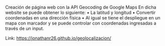 Creación de página web con la API Geocoding de Google Maps
En dicha website se puede obtener lo siguiente:
• La latitud y longitud
• Convertir coordenadas en una dirección física
• Al igual se tiene el despliegue en un mapa con marcador y se puede controlar con coordenadas ingresadas a través de un input.

Link: https://jonathanr26.github.io/geolocalizacion/
